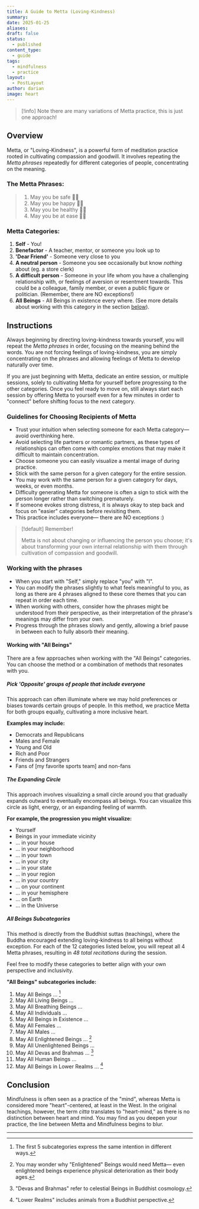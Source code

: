 ```yaml
---
title: A Guide to Metta (Loving-Kindness)
summary: 
date: 2025-01-25
aliases: 
draft: false
status:
  - published
content_type:
  - guide
tags:
  - mindfulness
  - practice
layout:
  - PostLayout
author: darian
image: heart
---
```



> [!info] Note there are many variations of Metta practice, this is just one approach!

## Overview 
<span className="bold-underline">Metta</span>, or "Loving-Kindness", is a powerful form of meditation practice rooted in cultivating compassion and goodwill. It involves repeating the _Metta phrases_ repeatedly for different categories of people, concentrating on the meaning. 

### The Metta Phrases:
> 1. May you be safe 🙏🏼
> 2. May you be happy 🙏🏼
> 3. May you be healthy 🙏🏼
> 4. May you be at ease 🙏🏼

### Metta Categories:
1. **Self** - You!
2. **Benefactor** - A teacher, mentor, or someone you look up to
3. **'Dear Friend'** - Someone very close to you 
4. **A neutral person** - Someone you see occasionally but know _nothing_ about (eg. a store clerk)
5. **A difficult person** - Someone in your life whom you have a challenging relationship with, or feelings of aversion or resentment towards. This could be a colleague, family member, or even a public figure or politician. (Remember, there are NO exceptions!)
6. **All Beings** - All Beings in existence every where. (See more details about working with this category in the section [below](#working-with-all-beings)).

## Instructions 
Always beginning by directing loving-kindness towards yourself,  you will repeat the _Metta phrases_ in order, focusing on the meaning behind the words. You are not forcing feelings of loving-kindness, you are simply concentrating on the phrases and allowing feelings of Metta to develop naturally over time. 

If you are just beginning with Metta, dedicate an entire session, or multiple sessions, solely to cultivating Metta for yourself before progressing to the other categories. Once you feel ready to move on, still always start each session by offering Metta to yourself even for a few minutes in order to "connect" before shifting focus to the next category.

### Guidelines for Choosing Recipients of Metta
- Trust your intuition when selecting someone for each Metta category— avoid overthinking here.
- Avoid selecting life partners or romantic partners, as these types of relationships can often come with complex emotions that may make it difficult to maintain concentration. 
- Choose someone you can easily visualize a mental image of during practice.
- Stick with the same person for a given category for the entire session.
- You may work with the same person for a given category for days, weeks, or even months.
- Difficulty generating Metta for someone is often a sign to stick with the person longer rather than switching prematurely. 
- If someone evokes strong distress, it is always okay to step back and focus on "easier" categories before revisiting them.
- This practice includes everyone— there are NO exceptions :) 

> [!default] Remember! 
> 
> Metta is not about changing or influencing the person you choose; it's about transforming your own internal relationship with them through cultivation of compassion and goodwill. 

### Working with the phrases
- When you start with "Self," simply replace "you" with "I". 
- You can modify the phrases slightly to what feels meaningful to you, as long as there are 4 phrases aligned to these core themes that you can repeat in order each time. 
- When working with others, consider how the phrases might be understood from their perspective, as their interpretation of the phrase's meanings may differ from your own. 
- Progress through the phrases slowly and gently, allowing a brief pause in between each to fully absorb their meaning. 

#### Working with "All Beings"

There are a few approaches when working with the "All Beings" categories. You can choose the method or a combination of methods that resonates with you. 

##### <span className="list-heading">Pick 'Opposite' groups of people that include everyone</span>

This approach can often illuminate where we may hold preferences or biases towards certain groups of people. In this method, we practice Metta for both groups equally, cultivating a more inclusive heart. 


**Examples may include:** 

- Democrats and Republicans
- Males and Female 
- Young and Old
- Rich and Poor
- Friends and Strangers 
- Fans of [my favorite sports team] and non-fans



##### <span className="list-heading">The Expanding Circle</span>

 This approach involves visualizing a small circle around you that gradually expands outward to eventually encompass all beings. You can visualize this circle as light, energy, or an expanding feeling of warmth.


**For example, the progression you might visualize:** 

- Yourself
- Beings in your immediate vicinity
- ... in your house
- ... in your neighborhood
- ... in your town
- ... in your city
- ... in your state
- ... in your region
- ... in your country
- ... on your continent
- ... in your hemisphere 
- ... on Earth
- ... in the Universe 


##### <span className="list-heading">All Beings Subcategories</span>

This method is directly from the Buddhist suttas (teachings), where the Buddha encouraged extending loving-kindness to all beings without exception. For each of the 12 categories listed below, you will repeat all 4 Metta phrases, resulting in _48 total recitations_ during the session. 

Feel free to modify these categories to better align with your own perspective and inclusivity.

**"All Beings" subcategories include:** 
1. May All Beings ... [^1]
2. May All Living Beings ...
3. May All Breathing Beings ... 
4. May All Individuals ... 
5. May All Beings in Existence ... 
6. May All Females ...
7. May All Males ...
8. May All Enlightened Beings ... [^2]
9. May All Unenlightened Beings ... 
10. May All Devas and Brahmas ... [^3]
11. May All Human Beings ... 
12. May All Beings in Lower Realms ... [^4]

## Conclusion

Mindfulness is often seen as a practice of the "mind", whereas Metta is considered more "heart"-centered, at least in the West. In the original teachings, however, the term _citta_ translates to "heart-mind," as there is no distinction between heart and mind. You may find as you deepen your practice, the line between Metta and Mindfulness begins to blur.

---

[^1]: The first 5 subcategories express the same intention in different ways.
[^2]: You may wonder why "Enlightened" Beings would need Metta— even enlightened beings experience physical deterioration as their body ages.
[^3]: "Devas and Brahmas" refer to celestial Beings in Buddhist cosmology.
[^4]: "Lower Realms" includes animals from a Buddhist perspective.